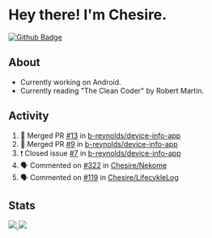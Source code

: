 # Hey there! I'm Chesire.

[![Github Badge](https://img.shields.io/badge/-Github-000?style=flat-square&logo=Github&logoColor=white&link=https://github.com/chesire)](https://github.com/chesire)

## About
<!-- Uses https://github.com/Chesire/natemoo-re -->
* Currently working on Android.
* Currently reading "The Clean Coder" by Robert Martin.
<!--
* Currently listening to: 
<a href="https://natemoo-re-iirbxe7wf.vercel.app/now-playing?open">
    <img src="https://natemoo-re-iirbxe7wf.vercel.app/now-playing" width="256" height="64" alt="Now Playing">
</a>  
-->

## Activity
<!-- Uses https://github.com/jamesgeorge007/github-activity-readme -->
<!--START_SECTION:activity-->
1. 🎉 Merged PR [#13](https://github.com/b-reynolds/device-info-app/pull/13) in [b-reynolds/device-info-app](https://github.com/b-reynolds/device-info-app)
2. 🎉 Merged PR [#9](https://github.com/b-reynolds/device-info-app/pull/9) in [b-reynolds/device-info-app](https://github.com/b-reynolds/device-info-app)
3. ❗️ Closed issue [#7](https://github.com/b-reynolds/device-info-app/issues/7) in [b-reynolds/device-info-app](https://github.com/b-reynolds/device-info-app)
4. 🗣 Commented on [#322](https://github.com/Chesire/Nekome/issues/322) in [Chesire/Nekome](https://github.com/Chesire/Nekome)
5. 🗣 Commented on [#119](https://github.com/Chesire/LifecykleLog/issues/119) in [Chesire/LifecykleLog](https://github.com/Chesire/LifecykleLog)
<!--END_SECTION:activity-->

## Stats
<a href="https://github-readme-stats.vercel.app/api/top-langs/?username=chesire&theme=tokyonight">
    <img src="https://github-readme-stats.vercel.app/api/top-langs/?username=chesire&layout=compact&theme=tokyonight" >
</a>
<a href="https://github-readme-stats.vercel.app/api?username=chesire&show_icons=true&theme=tokyonight">
    <img src="https://github-readme-stats.vercel.app/api?username=chesire&show_icons=true&theme=tokyonight" >
</a>  
